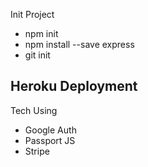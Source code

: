 Init Project
- npm init
- npm install --save express
- git init


Heroku Deployment 
- 


Tech Using
- Google Auth
- Passport JS
- Stripe




